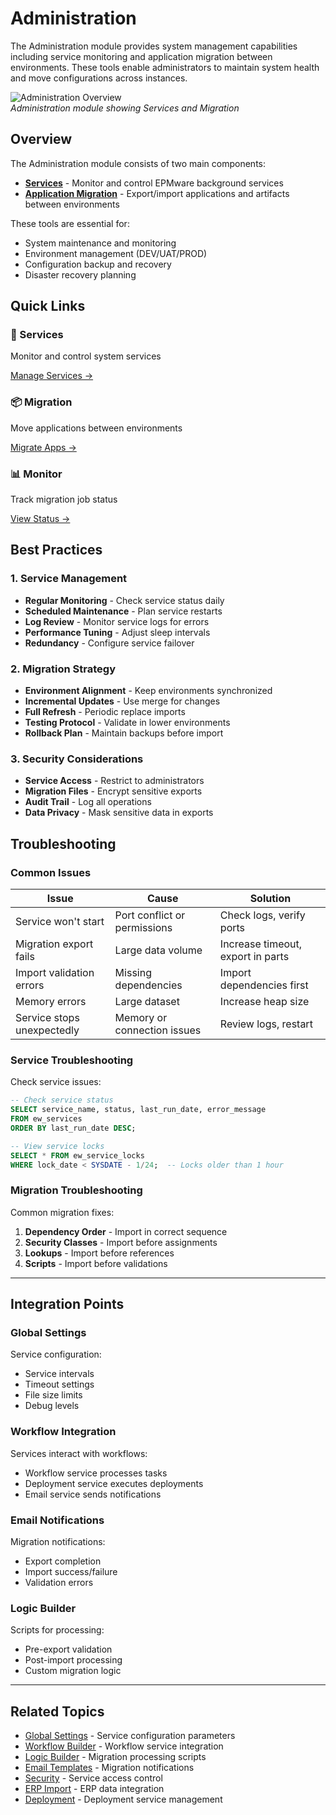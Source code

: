 # Administration

The Administration module provides system management capabilities including service monitoring and application migration between environments. These tools enable administrators to maintain system health and move configurations across instances.

![Administration Overview](../assets/images/administration/administration-overview.png)<br/>
*Administration module showing Services and Migration*

## Overview

The Administration module consists of two main components:

- **[Services](#services)** - Monitor and control EPMware background services
- **[Application Migration](#application-migration)** - Export/import applications and artifacts between environments

These tools are essential for:
- System maintenance and monitoring
- Environment management (DEV/UAT/PROD)
- Configuration backup and recovery
- Disaster recovery planning

## Quick Links

<div class="grid cards">
  <div class="card">
    <h3>🔧 Services</h3>
    <p>Monitor and control system services</p>
    <a href="#services" class="md-button">Manage Services →</a>
  </div>
  
  <div class="card">
    <h3>📦 Migration</h3>
    <p>Move applications between environments</p>
    <a href="#application-migration" class="md-button">Migrate Apps →</a>
  </div>
  
  <div class="card">
    <h3>📊 Monitor</h3>
    <p>Track migration job status</p>
    <a href="#monitor" class="md-button">View Status →</a>
  </div>
</div>

## Best Practices

### 1. Service Management

- **Regular Monitoring** - Check service status daily
- **Scheduled Maintenance** - Plan service restarts
- **Log Review** - Monitor service logs for errors
- **Performance Tuning** - Adjust sleep intervals
- **Redundancy** - Configure service failover

### 2. Migration Strategy

- **Environment Alignment** - Keep environments synchronized
- **Incremental Updates** - Use merge for changes
- **Full Refresh** - Periodic replace imports
- **Testing Protocol** - Validate in lower environments
- **Rollback Plan** - Maintain backups before import

### 3. Security Considerations

- **Service Access** - Restrict to administrators
- **Migration Files** - Encrypt sensitive exports
- **Audit Trail** - Log all operations
- **Data Privacy** - Mask sensitive data in exports

## Troubleshooting

### Common Issues

| Issue | Cause | Solution |
|-------|-------|----------|
| Service won't start | Port conflict or permissions | Check logs, verify ports |
| Migration export fails | Large data volume | Increase timeout, export in parts |
| Import validation errors | Missing dependencies | Import dependencies first |
| Memory errors | Large dataset | Increase heap size |
| Service stops unexpectedly | Memory or connection issues | Review logs, restart |

### Service Troubleshooting

Check service issues:
```sql
-- Check service status
SELECT service_name, status, last_run_date, error_message
FROM ew_services
ORDER BY last_run_date DESC;

-- View service locks
SELECT * FROM ew_service_locks
WHERE lock_date < SYSDATE - 1/24;  -- Locks older than 1 hour
```

### Migration Troubleshooting

Common migration fixes:
1. **Dependency Order** - Import in correct sequence
2. **Security Classes** - Import before assignments
3. **Lookups** - Import before references
4. **Scripts** - Import before validations

---

## Integration Points

### Global Settings

Service configuration:
- Service intervals
- Timeout settings
- File size limits
- Debug levels

### Workflow Integration

Services interact with workflows:
- Workflow service processes tasks
- Deployment service executes deployments
- Email service sends notifications

### Email Notifications

Migration notifications:
- Export completion
- Import success/failure
- Validation errors

### Logic Builder

Scripts for processing:
- Pre-export validation
- Post-import processing
- Custom migration logic

---

## Related Topics

- [Global Settings](../global-settings/index.md) - Service configuration parameters
- [Workflow Builder](../workflow/index.md) - Workflow service integration
- [Logic Builder](../logic-builder/index.md) - Migration processing scripts
- [Email Templates](../email-templates/index.md) - Migration notifications
- [Security](../security/index.md) - Service access control
- [ERP Import](../erp-import/index.md) - ERP data integration
- [Deployment](../deployment/index.md) - Deployment service management
